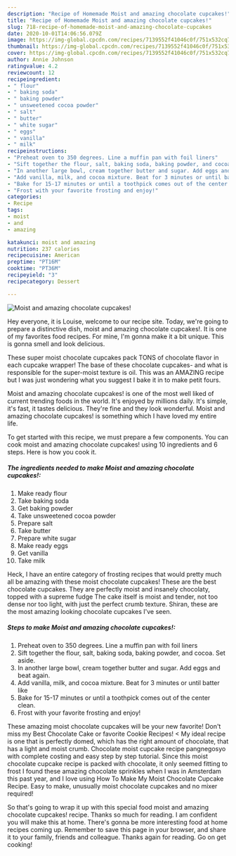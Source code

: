 ```yaml
---
description: "Recipe of Homemade Moist and amazing chocolate cupcakes!"
title: "Recipe of Homemade Moist and amazing chocolate cupcakes!"
slug: 718-recipe-of-homemade-moist-and-amazing-chocolate-cupcakes
date: 2020-10-01T14:06:56.079Z
image: https://img-global.cpcdn.com/recipes/7139552f41046c0f/751x532cq70/moist-and-amazing-chocolate-cupcakes-recipe-main-photo.jpg
thumbnail: https://img-global.cpcdn.com/recipes/7139552f41046c0f/751x532cq70/moist-and-amazing-chocolate-cupcakes-recipe-main-photo.jpg
cover: https://img-global.cpcdn.com/recipes/7139552f41046c0f/751x532cq70/moist-and-amazing-chocolate-cupcakes-recipe-main-photo.jpg
author: Annie Johnson
ratingvalue: 4.2
reviewcount: 12
recipeingredient:
- " flour"
- " baking soda"
- " baking powder"
- " unsweetened cocoa powder"
- " salt"
- " butter"
- " white sugar"
- " eggs"
- " vanilla"
- " milk"
recipeinstructions:
- "Preheat oven to 350 degrees. Line a muffin pan with foil liners"
- "Sift together the flour, salt, baking soda, baking powder, and cocoa. Set aside."
- "In another large bowl, cream together butter and sugar. Add eggs and beat again."
- "Add vanilla, milk, and cocoa mixture. Beat for 3 minutes or until batter like"
- "Bake for 15-17 minutes or until a toothpick comes out of the center clean."
- "Frost with your favorite frosting and enjoy!"
categories:
- Recipe
tags:
- moist
- and
- amazing

katakunci: moist and amazing 
nutrition: 237 calories
recipecuisine: American
preptime: "PT16M"
cooktime: "PT36M"
recipeyield: "3"
recipecategory: Dessert

---
```



![Moist and amazing chocolate cupcakes!](https://img-global.cpcdn.com/recipes/7139552f41046c0f/751x532cq70/moist-and-amazing-chocolate-cupcakes-recipe-main-photo.jpg)

Hey everyone, it is Louise, welcome to our recipe site. Today, we're going to prepare a distinctive dish, moist and amazing chocolate cupcakes!. It is one of my favorites food recipes. For mine, I'm gonna make it a bit unique. This is gonna smell and look delicious.

These super moist chocolate cupcakes pack TONS of chocolate flavor in each cupcake wrapper! The base of these chocolate cupcakes- and what is responsible for the super-moist texture is oil. This was an AMAZING recipe but I was just wondering what you suggest I bake it in to make petit fours.

Moist and amazing chocolate cupcakes! is one of the most well liked of current trending foods in the world. It's enjoyed by millions daily. It's simple, it's fast, it tastes delicious. They're fine and they look wonderful. Moist and amazing chocolate cupcakes! is something which I have loved my entire life.


To get started with this recipe, we must prepare a few components. You can cook moist and amazing chocolate cupcakes! using 10 ingredients and 6 steps. Here is how you cook it.

<!--inarticleads1-->

##### The ingredients needed to make Moist and amazing chocolate cupcakes!:

1. Make ready  flour
1. Take  baking soda
1. Get  baking powder
1. Take  unsweetened cocoa powder
1. Prepare  salt
1. Take  butter
1. Prepare  white sugar
1. Make ready  eggs
1. Get  vanilla
1. Take  milk


Heck, I have an entire category of frosting recipes that would pretty much all be amazing with these moist chocolate cupcakes! These are the best chocolate cupcakes. They are perfectly moist and insanely chocolaty, topped with a supreme fudge The cake itself is moist and tender, not too dense nor too light, with just the perfect crumb texture. Shiran, these are the most amazing looking chocolate cupcakes I&#39;ve seen. 

<!--inarticleads2-->

##### Steps to make Moist and amazing chocolate cupcakes!:

1. Preheat oven to 350 degrees. Line a muffin pan with foil liners
1. Sift together the flour, salt, baking soda, baking powder, and cocoa. Set aside.
1. In another large bowl, cream together butter and sugar. Add eggs and beat again.
1. Add vanilla, milk, and cocoa mixture. Beat for 3 minutes or until batter like
1. Bake for 15-17 minutes or until a toothpick comes out of the center clean.
1. Frost with your favorite frosting and enjoy!


These amazing moist chocolate cupcakes will be your new favorite! Don&#39;t miss my Best Chocolate Cake or favorite Cookie Recipes! &lt; My ideal recipe is one that is perfectly domed, which has the right amount of chocolate, that has a light and moist crumb. Chocolate moist cupcake recipe pangnegosyo with complete costing and easy step by step tutorial. Since this moist chocolate cupcake recipe is packed with chocolate, it only seemed fitting to frost I found these amazing chocolate sprinkles when I was in Amsterdam this past year, and I love using How To Make My Moist Chocolate Cupcake Recipe. Easy to make, unusually moist chocolate cupcakes and no mixer required! 

So that's going to wrap it up with this special food moist and amazing chocolate cupcakes! recipe. Thanks so much for reading. I am confident you will make this at home. There's gonna be more interesting food at home recipes coming up. Remember to save this page in your browser, and share it to your family, friends and colleague. Thanks again for reading. Go on get cooking!
